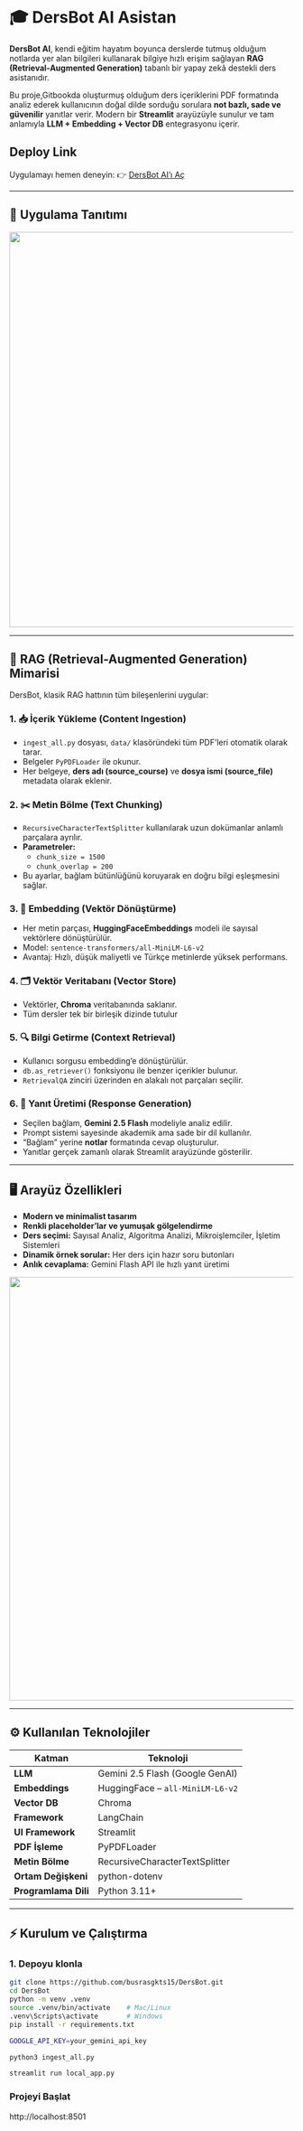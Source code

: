 # 🎓 DersBot AI Asistan

**DersBot AI**, kendi eğitim hayatım boyunca derslerde tutmuş olduğum notlarda yer alan bilgileri kullanarak bilgiye hızlı erişim sağlayan
**RAG (Retrieval-Augmented Generation)** tabanlı bir yapay zekâ destekli ders asistanıdır.

Bu proje,Gitbookda oluşturmuş olduğum ders içeriklerini PDF formatında analiz ederek
kullanıcının doğal dilde sorduğu sorulara **not bazlı, sade ve güvenilir** yanıtlar verir.
Modern bir **Streamlit** arayüzüyle sunulur ve tam anlamıyla **LLM + Embedding + Vector DB** entegrasyonu içerir.

## Deploy Link
Uygulamayı hemen deneyin:
👉 [DersBot AI’ı Aç](https://dersbotai.streamlit.app/)

---

## 🎥 Uygulama Tanıtımı

<img src="assets/demo.gif" width="700">

---

## 🧠 RAG (Retrieval-Augmented Generation) Mimarisi

DersBot, klasik RAG hattının tüm bileşenlerini uygular:

### 1. 📥 İçerik Yükleme (Content Ingestion)
- `ingest_all.py` dosyası, `data/` klasöründeki tüm PDF’leri otomatik olarak tarar.
- Belgeler `PyPDFLoader` ile okunur.
- Her belgeye, **ders adı (source_course)** ve **dosya ismi (source_file)** metadata olarak eklenir.

### 2. ✂️ Metin Bölme (Text Chunking)
- `RecursiveCharacterTextSplitter` kullanılarak uzun dokümanlar anlamlı parçalara ayrılır.
- **Parametreler:**
  - `chunk_size = 1500`
  - `chunk_overlap = 200`
- Bu ayarlar, bağlam bütünlüğünü koruyarak en doğru bilgi eşleşmesini sağlar.

### 3. 🔡 Embedding (Vektör Dönüştürme)
- Her metin parçası, **HuggingFaceEmbeddings** modeli ile sayısal vektörlere dönüştürülür.
- Model: `sentence-transformers/all-MiniLM-L6-v2`
- Avantaj: Hızlı, düşük maliyetli ve Türkçe metinlerde yüksek performans.

### 4. 🗂️ Vektör Veritabanı (Vector Store)
- Vektörler, **Chroma** veritabanında saklanır.
- Tüm dersler tek bir birleşik dizinde tutulur


### 5. 🔍 Bilgi Getirme (Context Retrieval)
- Kullanıcı sorgusu embedding’e dönüştürülür.
- `db.as_retriever()` fonksiyonu ile benzer içerikler bulunur.
- `RetrievalQA` zinciri üzerinden en alakalı not parçaları seçilir.

### 6. 🧾 Yanıt Üretimi (Response Generation)
- Seçilen bağlam, **Gemini 2.5 Flash** modeliyle analiz edilir.
- Prompt sistemi sayesinde akademik ama sade bir dil kullanılır.
- “Bağlam” yerine **notlar** formatında cevap oluşturulur.
- Yanıtlar gerçek zamanlı olarak Streamlit arayüzünde gösterilir.

---

## 🖥️ Arayüz Özellikleri

- **Modern ve minimalist tasarım**
- **Renkli placeholder’lar ve yumuşak gölgelendirme**
- **Ders seçimi:** Sayısal Analiz, Algoritma Analizi, Mikroişlemciler, İşletim Sistemleri
- **Dinamik örnek sorular:** Her ders için hazır soru butonları
- **Anlık cevaplama:** Gemini Flash API ile hızlı yanıt üretimi

<img src="https://github.com/user-attachments/assets/03a81b9d-derbot-ui-preview.png" width="750">


---

## ⚙️ Kullanılan Teknolojiler

| Katman | Teknoloji |
|--------|------------|
| **LLM** | Gemini 2.5 Flash (Google GenAI) |
| **Embeddings** | HuggingFace – `all-MiniLM-L6-v2` |
| **Vector DB** | Chroma |
| **Framework** | LangChain |
| **UI Framework** | Streamlit |
| **PDF İşleme** | PyPDFLoader |
| **Metin Bölme** | RecursiveCharacterTextSplitter |
| **Ortam Değişkeni** | python-dotenv |
| **Programlama Dili** | Python 3.11+ |

---


## ⚡ Kurulum ve Çalıştırma

### 1. Depoyu klonla
```bash
git clone https://github.com/busrasgkts15/DersBot.git
cd DersBot
python -m venv .venv
source .venv/bin/activate    # Mac/Linux
.venv\Scripts\activate       # Windows
pip install -r requirements.txt

GOOGLE_API_KEY=your_gemini_api_key

python3 ingest_all.py

streamlit run local_app.py

````
### Projeyi Başlat
http://localhost:8501


